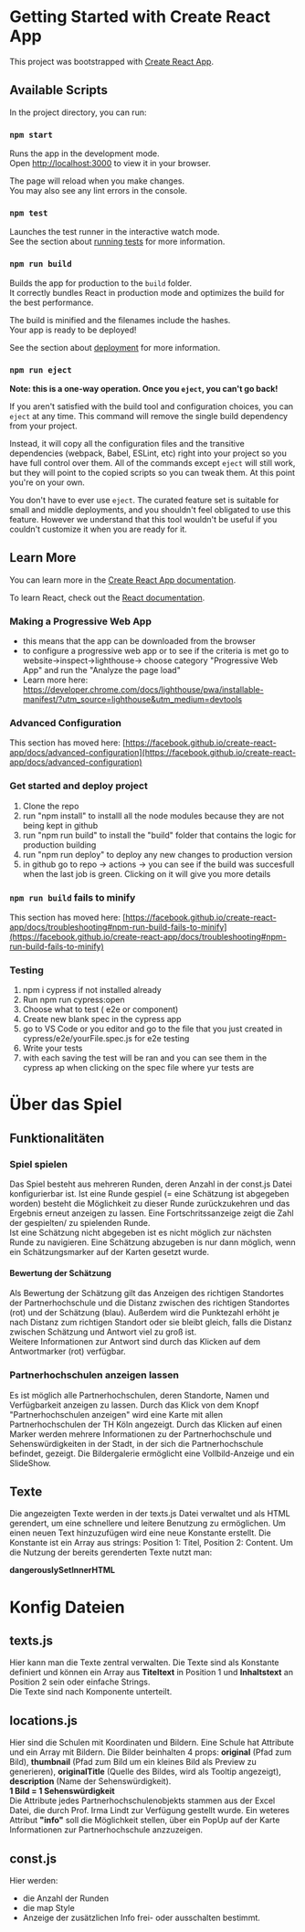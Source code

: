 # Getting Started with Create React App

This project was bootstrapped with [Create React App](https://github.com/facebook/create-react-app).

## Available Scripts

In the project directory, you can run:

### `npm start`

Runs the app in the development mode.\
Open [http://localhost:3000](http://localhost:3000) to view it in your browser.

The page will reload when you make changes.\
You may also see any lint errors in the console.

### `npm test`

Launches the test runner in the interactive watch mode.\
See the section about [running tests](https://facebook.github.io/create-react-app/docs/running-tests) for more information.

### `npm run build`

Builds the app for production to the `build` folder.\
It correctly bundles React in production mode and optimizes the build for the best performance.

The build is minified and the filenames include the hashes.\
Your app is ready to be deployed!

See the section about [deployment](https://facebook.github.io/create-react-app/docs/deployment) for more information.

### `npm run eject`

**Note: this is a one-way operation. Once you `eject`, you can't go back!**

If you aren't satisfied with the build tool and configuration choices, you can `eject` at any time. This command will remove the single build dependency from your project.

Instead, it will copy all the configuration files and the transitive dependencies (webpack, Babel, ESLint, etc) right into your project so you have full control over them. All of the commands except `eject` will still work, but they will point to the copied scripts so you can tweak them. At this point you're on your own.

You don't have to ever use `eject`. The curated feature set is suitable for small and middle deployments, and you shouldn't feel obligated to use this feature. However we understand that this tool wouldn't be useful if you couldn't customize it when you are ready for it.

## Learn More

You can learn more in the [Create React App documentation](https://facebook.github.io/create-react-app/docs/getting-started).

To learn React, check out the [React documentation](https://reactjs.org/).

### Making a Progressive Web App
- this means that the app can be downloaded from the browser
- to configure a progressive web app or to see if the criteria is met go to website->inspect->lighthouse-> choose category "Progressive Web App" and run the "Analyze the page load"
- Learn more here: https://developer.chrome.com/docs/lighthouse/pwa/installable-manifest/?utm_source=lighthouse&utm_medium=devtools

### Advanced Configuration

This section has moved here: [https://facebook.github.io/create-react-app/docs/advanced-configuration](https://facebook.github.io/create-react-app/docs/advanced-configuration)

### Get started and deploy project

1. Clone the repo
2. run "npm install" to installl all the node modules because they are not being kept in github
3. run "npm run build" to install the "build" folder that contains the logic for production building
4. run "npm run deploy" to deploy any new changes to production version
5. in github go to repo -> actions -> you can see if the build was succesfull when the last job is green. Clicking on it will give you more details

### `npm run build` fails to minify

This section has moved here: [https://facebook.github.io/create-react-app/docs/troubleshooting#npm-run-build-fails-to-minify](https://facebook.github.io/create-react-app/docs/troubleshooting#npm-run-build-fails-to-minify)

### Testing
1. npm i cypress if not installed already
2. Run npm run cypress:open
3. Choose what to test ( e2e or component)
4. Create new blank spec in the cypress app
5. go to VS Code or you editor and go to the file that you just created in cypress/e2e/yourFile.spec.js for e2e testing
6. Write your tests
7. with each saving the test will be ran and you can see them in the cypress ap when clicking on the spec file where yur tests are

# Über das Spiel
## Funktionalitäten
### Spiel spielen
Das Spiel besteht aus mehreren Runden, deren Anzahl in der const.js Datei konfigurierbar ist. Ist eine Runde gespiel (= eine Schätzung ist abgegeben worden) besteht die Möglichkeit zu dieser Runde zurückzukehren und das Ergebnis erneut anzeigen zu lassen. Eine Fortschritssanzeige zeigt die Zahl der gespielten/ zu spielenden Runde.\
Ist eine Schätzung nicht abgegeben ist es nicht möglich zur nächsten Runde zu navigieren. Eine Schätzung abzugeben is nur dann möglich, wenn ein Schätzungsmarker auf der Karten gesetzt wurde.
#### Bewertung der Schätzung
Als Bewertung der Schätzung gilt das Anzeigen des richtigen Standortes der Partnerhochschule und die Distanz zwischen des richtigen Standortes (rot) und der Schätzung (blau). Außerdem wird die Punktezahl erhöht je nach Distanz zum richtigen Standort oder sie bleibt gleich, falls die Distanz zwischen Schätzung und Antwort viel zu groß ist.\
Weitere Informationen zur Antwort sind durch das Klicken auf dem Antwortmarker (rot) verfügbar.

### Partnerhochschulen anzeigen lassen
Es ist möglich alle Partnerhochschulen, deren Standorte, Namen und Verfügbarkeit anzeigen zu lassen. Durch das Klick von dem Knopf "Partnerhochschulen anzeigen" wird eine Karte mit allen Partnerhochschulen der TH Köln angezeigt. Durch das Klicken auf einen Marker werden mehrere Informationen zu der Partnerhochschule und Sehenswürdigkeiten in der Stadt, in der sich die Partnerhochschule befindet, gezeigt. Die Bildergalerie ermöglicht eine Vollbild-Anzeige und ein SlideShow.

## Texte
Die angezeigten Texte werden in der texts.js Datei verwaltet und als HTML gerendert, um eine schnellere und leitere Benutzung zu ermöglichen. 
Um einen neuen Text hinzuzufügen wird eine neue Konstante erstellt. Die Konstante ist ein Array aus strings: Position 1: Titel, Position 2: Content. Um die Nutzung der bereits gerenderten Texte nutzt man: </br>

<b>dangerouslySetInnerHTML</b>

# Konfig Dateien
## texts.js
Hier kann man die Texte zentral verwalten.
Die Texte sind als Konstante definiert und können ein Array aus <b>Titeltext</b> in Position 1 und <b>Inhaltstext</b> an Position 2 sein oder einfache Strings. </br>
Die Texte sind nach Komponente unterteilt.

## locations.js
Hier sind die Schulen mit Koordinaten und Bildern.
Eine Schule hat Attribute und ein Array mit Bildern. Die Bilder beinhalten 4 props: <b>original</b> (Pfad zum Bild), <b>thumbnail</b> (Pfad zum Bild um ein kleines Bild als Preview zu generieren), <b>originalTitle</b> (Quelle des Bildes, wird als Tooltip angezeigt), <b>description</b> (Name der Sehenswürdigkeit).
</br>
<b>1 Bild = 1 Sehenswürdigkeit </b> \
Die Attribute jedes Partnerhochschulenobjekts stammen aus der Excel Datei, die durch Prof. Irma Lindt zur Verfügung gestellt wurde. Ein weteres Attribut <b>"info"</b> soll die Möglichkeit stellen, über ein PopUp auf der Karte Informationen zur Partnerhochschule anzzuzeigen.

## const.js
Hier werden:
- die Anzahl der Runden
- die map Style
- Anzeige der zusätzlichen Info frei- oder ausschalten
bestimmt.
